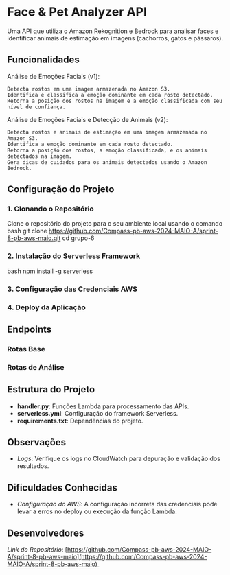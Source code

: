 # Face & Pet Analyzer API
Uma API que utiliza o Amazon Rekognition e Bedrock para analisar faces e identificar animais de estimação em imagens (cachorros, gatos e pássaros).

## Funcionalidades
Análise de Emoções Faciais (v1):

    Detecta rostos em uma imagem armazenada no Amazon S3.
    Identifica e classifica a emoção dominante em cada rosto detectado.
    Retorna a posição dos rostos na imagem e a emoção classificada com seu nível de confiança.

Análise de Emoções Faciais e Detecção de Animais (v2):

    Detecta rostos e animais de estimação em uma imagem armazenada no Amazon S3.
    Identifica a emoção dominante em cada rosto detectado.
    Retorna a posição dos rostos, a emoção classificada, e os animais detectados na imagem.
    Gera dicas de cuidados para os animais detectados usando o Amazon Bedrock.

## Configuração do Projeto

### 1. Clonando o Repositório
Clone o repositório do projeto para o seu ambiente local usando o comando
 bash
git clone https://github.com/Compass-pb-aws-2024-MAIO-A/sprint-8-pb-aws-maio.git
cd grupo-6


### 2. Instalação do Serverless Framework
bash
npm install -g serverless

### 3. Configuração das Credenciais AWS

### 4. Deploy da Aplicação


## Endpoints

### Rotas Base


### Rotas de Análise


## Estrutura do Projeto

- **handler.py**: Funções Lambda para processamento das APIs.
- **serverless.yml**: Configuração do framework Serverless.
- **requirements.txt**: Dependências do projeto.

## Observações

- *Logs*: Verifique os logs no CloudWatch para depuração e validação dos resultados.

## Dificuldades Conhecidas

- *Configuração do AWS*: A configuração incorreta das credenciais pode levar a erros no deploy ou execução da função Lambda.



## Desenvolvedores


*Link do Repositório*: [https://github.com/Compass-pb-aws-2024-MAIO-A/sprint-8-pb-aws-maio](https://github.com/Compass-pb-aws-2024-MAIO-A/sprint-8-pb-aws-maio) 

